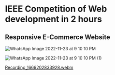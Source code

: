 # IEEE Competition of Web development in 2 hours

## Responsive E-Commerce Website

![WhatsApp Image 2022-11-23 at 9 10 10 PM](https://user-images.githubusercontent.com/64039135/203610780-c013e248-0372-4cea-b583-e76aec6dfe08.jpeg)

![WhatsApp Image 2022-11-23 at 9 10 10 PM (1)](https://user-images.githubusercontent.com/64039135/203610807-648c8495-2636-4569-9767-7647b91fa17d.jpeg)

[Recording_1669202833928.webm](https://user-images.githubusercontent.com/64039135/203610888-e0091541-1ad7-4ab1-92d9-32529234d0ab.webm)
